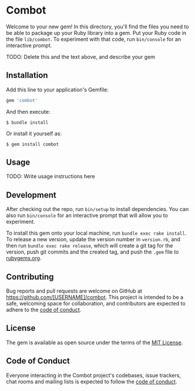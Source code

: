 # Combot

Welcome to your new gem! In this directory, you'll find the files you need to be able to package up your Ruby library into a gem. Put your Ruby code in the file `lib/combot`. To experiment with that code, run `bin/console` for an interactive prompt.

TODO: Delete this and the text above, and describe your gem

## Installation

Add this line to your application's Gemfile:

```ruby
gem 'combot'
```

And then execute:

    $ bundle install

Or install it yourself as:

    $ gem install combot

## Usage

TODO: Write usage instructions here

## Development

After checking out the repo, run `bin/setup` to install dependencies. You can also run `bin/console` for an interactive prompt that will allow you to experiment.

To install this gem onto your local machine, run `bundle exec rake install`. To release a new version, update the version number in `version.rb`, and then run `bundle exec rake release`, which will create a git tag for the version, push git commits and the created tag, and push the `.gem` file to [rubygems.org](https://rubygems.org).

## Contributing

Bug reports and pull requests are welcome on GitHub at https://github.com/[USERNAME]/combot. This project is intended to be a safe, welcoming space for collaboration, and contributors are expected to adhere to the [code of conduct](https://github.com/[USERNAME]/combot/blob/master/CODE_OF_CONDUCT.md).

## License

The gem is available as open source under the terms of the [MIT License](https://opensource.org/licenses/MIT).

## Code of Conduct

Everyone interacting in the Combot project's codebases, issue trackers, chat rooms and mailing lists is expected to follow the [code of conduct](https://github.com/[USERNAME]/combot/blob/master/CODE_OF_CONDUCT.md).
